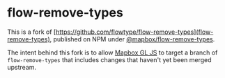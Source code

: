 flow-remove-types
=================

This is a fork of [https://github.com/flowtype/flow-remove-types](flow-remove-types), published on NPM under [@mapbox/flow-remove-types](https://www.npmjs.com/package/@mapbox/flow-remove-types).

The intent behind this fork is to allow [Mapbox GL JS](https://github.com/mapbox/mapbox-gl-js) to target a branch of `flow-remove-types` that includes changes that haven't yet been merged upstream.
